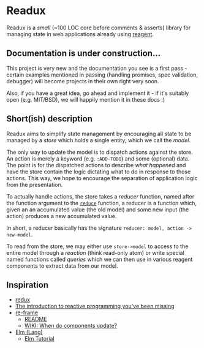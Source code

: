 # Readux

Readux is a *small* (~100 LOC core before comments & asserts) library for managing state in web 
applications already using [reagent](https://github.com/reagent-project/reagent).

## Documentation is under construction...
This project is very new and the documentation you see is a first pass - certain examples mentioned in passing
(handling promises, spec validation, debugger) will become projects in their own right very soon.

Also, if you have a great idea, go ahead and implement it - if it's suitably open (e.g. MIT/BSD), we will
happily mention it in these docs :)

## Short(ish) description
Readux aims to simplify state management by encouraging all state to be managed by a *store* which holds a single entity, which we
call the *model*.

The only way to update the model is to dispatch actions against the store. An action is merely a keyword (e.g. `:ADD-TODO`)
and some (optional) data.
The point is for the dispatched actions to describe *what happened* and have the store contain the logic dictating what to 
do in response to those actions. This way, we hope to encourage the separation of application logic from the presentation.

To actually handle actions, the store takes a *reducer* function, named after the function argument to the 
[`reduce`](https://clojuredocs.org/clojure.core/reduce) function, a reducer is a function which, given an
an accumulated value (the old model) and some new input (the action) produces a new accumulated value.

In short, a reducer basically has the signature `reducer: model, action -> new-model`.

To read from the store, we may either use `store->model` to access to the entire model through a *reaction* (think read-only atom)
or write special named functions called *queries* which we can then use in various reagent components
to extract data from our model.

## Inspiration

  * [redux](https://redux.js.org)
  * [The introduction to reactive programming you've been missing](https://gist.github.com/staltz/868e7e9bc2a7b8c1f754)
  * [re-frame](https://github.com/Day8/re-frame)
    * [README](https://github.com/Day8/re-frame/blob/master/README.md)
    * [WIKI: When do components update?](https://github.com/Day8/re-frame/wiki/When-do-components-update%3F)
  * [Elm (Lang)](http://elm-lang.org)
    * [Elm Tutorial](http://www.elm-tutorial.org/)
